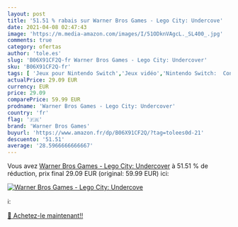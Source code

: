 ```yaml
---
layout: post
title: '51.51 % rabais sur Warner Bros Games - Lego City: Undercove'
date: 2021-04-08 02:47:43
image: 'https://m.media-amazon.com/images/I/51ODknVAgcL._SL400_.jpg'
comments: true
category: ofertas
author: 'tole.es'
slug: 'B06X91CF2Q-fr Warner Bros Games - Lego City: Undercover'
sku: 'B06X91CF2Q-fr'
tags: [ 'Jeux pour Nintendo Switch','Jeux vidéo','Nintendo Switch:  Consoles, jeux et accessoires','warner bros games', ]
actualPrice: 29.09 EUR
currency: EUR
price: 29.09
comparePrice: 59.99 EUR
prodname: 'Warner Bros Games - Lego City: Undercover'
country: 'fr'
flag: '🇫🇷'
brand: 'Warner Bros Games'
buyurl: 'https://www.amazon.fr/dp/B06X91CF2Q/?tag=tolees0d-21'
descuento: '51.51'
average: '28.5966666666667'
---
```


Vous avez [Warner Bros Games - Lego City: Undercover](https://www.amazon.fr/dp/B06X91CF2Q/?tag=tolees0d-21)  à  51.51 % de réduction, prix final  29.09 EUR (original: 59.99 EUR) ici:

[![Warner Bros Games - Lego City: Undercove](https://m.media-amazon.com/images/I/51ODknVAgcL._SL400_.jpg)](https://www.amazon.fr/dp/B06X91CF2Q/?tag=tolees0d-21)

ℹ️:


[🛒 Achetez-le maintenant!!](https://www.amazon.fr/dp/B06X91CF2Q/?tag=tolees0d-21)
